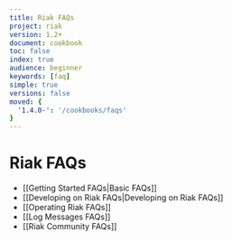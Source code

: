 ```yaml
---
title: Riak FAQs
project: riak
version: 1.2+
document: cookbook
toc: false
index: true
audience: beginner
keywords: [faq]
simple: true
versions: false
moved: {
  '1.4.0-': '/cookbooks/faqs'
}
---
```


# Riak FAQs

* [[Getting Started FAQs|Basic FAQs]]
* [[Developing on Riak FAQs|Developing on Riak FAQs]]
* [[Operating Riak FAQs]]
* [[Log Messages FAQs]]
* [[Riak Community FAQs]]
